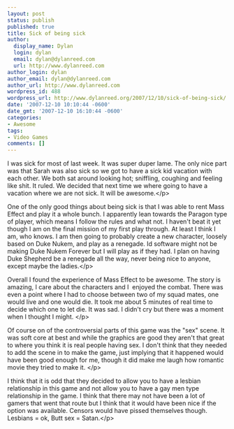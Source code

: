 ```yaml
---
layout: post
status: publish
published: true
title: Sick of being sick
author:
  display_name: Dylan
  login: dylan
  email: dylan@dylanreed.com
  url: http://www.dylanreed.com
author_login: dylan
author_email: dylan@dylanreed.com
author_url: http://www.dylanreed.com
wordpress_id: 488
wordpress_url: http://www.dylanreed.org/2007/12/10/sick-of-being-sick/
date: '2007-12-10 10:10:44 -0600'
date_gmt: '2007-12-10 16:10:44 -0600'
categories:
- Awesome
tags:
- Video Games
comments: []
---
```

<p>I was sick for most of last week. It was super duper lame. The only nice part was that Sarah was also sick so we got to have a sick kid vacation with each other. We both sat around looking hot; sniffling, coughing and feeling like shit. It ruled. We decided that next time we where going to have a vacation where we are not sick. It will be awesome.<&#47;p>
<p>One of the only good things about being sick is that I was able to rent Mass Effect and play it a whole bunch. I apparently lean towards the Paragon type of player, which means I follow the rules and what not. I haven't beat it yet though I am on the final mission of my first play through. At least I think I am, who knows. I am then going to probably create a new character, loosely based on Duke Nukem, and play as a renegade. Id software might not be making Duke Nukem Forever but I will play as if they had. I plan on having Duke Shepherd be a renegade all the way, never being nice to anyone, except maybe the ladies.<&#47;p>
<p>Overall I found the experience of Mass Effect to be awesome. The story is amazing, I care about the characters and I&nbsp; enjoyed the combat. There was even a point where I had to choose between two of my squad mates, one would live and one would die. It took me about 5 minutes of real time to decide which one to let die. It was sad. I didn't cry but there was a moment when I thought I might. <&#47;p>
<p>Of course on of the controversial parts of this game was the "sex" scene. It was soft core at best and while the graphics are good they aren't that great to where you think it is real people having sex. I don't think that they needed to add the scene in to make the game, just implying that it happened would have been good enough for me, though it did make me laugh how romantic movie they tried to make it. <&#47;p>
<p>I think that it is odd that they decided to allow you to have a lesbian relationship in this game and not allow you to have a gay men type relationship in the game. I think that there may not have been a lot of gamers that went that route but I think that it would have been nice if the option was available. Censors would have pissed themselves though. Lesbians = ok, Butt sex = Satan.<&#47;p></p>
